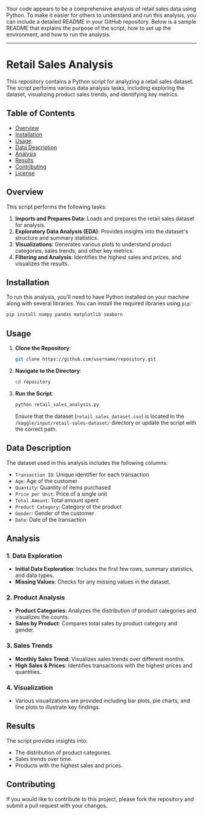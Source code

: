 Your code appears to be a comprehensive analysis of retail sales data using Python. To make it easier for others to understand and run this analysis, you can include a detailed README in your GitHub repository. Below is a sample README that explains the purpose of the script, how to set up the environment, and how to run the analysis.

---

# Retail Sales Analysis

This repository contains a Python script for analyzing a retail sales dataset. The script performs various data analysis tasks, including exploring the dataset, visualizing product sales trends, and identifying key metrics.

## Table of Contents

- [Overview](#overview)
- [Installation](#installation)
- [Usage](#usage)
- [Data Description](#data-description)
- [Analysis](#analysis)
- [Results](#results)
- [Contributing](#contributing)
- [License](#license)

## Overview

This script performs the following tasks:

1. **Imports and Prepares Data**: Loads and prepares the retail sales dataset for analysis.
2. **Exploratory Data Analysis (EDA)**: Provides insights into the dataset's structure and summary statistics.
3. **Visualizations**: Generates various plots to understand product categories, sales trends, and other key metrics.
4. **Filtering and Analysis**: Identifies the highest sales and prices, and visualizes the results.

## Installation

To run this analysis, you'll need to have Python installed on your machine along with several libraries. You can install the required libraries using `pip`:

```bash
pip install numpy pandas matplotlib seaborn
```

## Usage

1. **Clone the Repository**:
    ```bash
    git clone https://github.com/username/repository.git
    ```

2. **Navigate to the Directory**:
    ```bash
    cd repository
    ```

3. **Run the Script**:
    ```bash
    python retail_sales_analysis.py
    ```

   Ensure that the dataset (`retail_sales_dataset.csv`) is located in the `/kaggle/input/retail-sales-dataset/` directory or update the script with the correct path.

## Data Description

The dataset used in this analysis includes the following columns:

- `Transaction ID`: Unique identifier for each transaction
- `Age`: Age of the customer
- `Quantity`: Quantity of items purchased
- `Price per Unit`: Price of a single unit
- `Total Amount`: Total amount spent
- `Product Category`: Category of the product
- `Gender`: Gender of the customer
- `Date`: Date of the transaction

## Analysis

### 1. Data Exploration

- **Initial Data Exploration**: Includes the first few rows, summary statistics, and data types.
- **Missing Values**: Checks for any missing values in the dataset.

### 2. Product Analysis

- **Product Categories**: Analyzes the distribution of product categories and visualizes the counts.
- **Sales by Product**: Compares total sales by product category and gender.

### 3. Sales Trends

- **Monthly Sales Trend**: Visualizes sales trends over different months.
- **High Sales & Prices**: Identifies transactions with the highest prices and quantities.

### 4. Visualization

- Various visualizations are provided including bar plots, pie charts, and line plots to illustrate key findings.

## Results

The script provides insights into:

- The distribution of product categories.
- Sales trends over time.
- Products with the highest sales and prices.

## Contributing

If you would like to contribute to this project, please fork the repository and submit a pull request with your changes.

